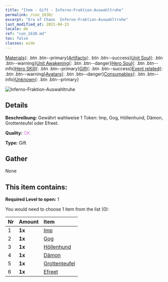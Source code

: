 ```yaml
---
title: "Item - Gift - Inferno-Fraktion-Auswahltruhe"
permalink: /con_1630/
excerpt: "Era of Chaos  Inferno-Fraktion-Auswahltruhe"
last_modified_at: 2021-04-23
locale: de
ref: "con_1630.md"
toc: false
classes: wide
---
```

 [Materials](/ItemsDE/){: .btn .btn--primary}[Artifacts](/ItemsDE/Artifacts/){: .btn .btn--success}[Unit Soul](/ItemsDE/UnitSoul/){: .btn .btn--warning}[Unit Awakening](/ItemsDE/UnitAwakening/){: .btn .btn--danger}[Hero Soul](/ItemsDE/HeroSoul/){: .btn .btn--info}[Hero SKill](/ItemsDE/HeroSkill/){: .btn .btn--primary}[Gift](/ItemsDE/Gift/){: .btn .btn--success}[Event related](/ItemsDE/Events/){: .btn .btn--warning}[Avatars](/ItemsDE/Avatars/){: .btn .btn--danger}[Consumables](/ItemsDE/Consumables/){: .btn .btn--info}[Unknown](/ItemsDE/Unknown/){: .btn .btn--primary}

 ![Inferno-Fraktion-Auswahltruhe](/images/t/i_907246.png)

## Details
 **Beschreibung:** Gewährt wahlweise 1 Token: Imp, Gog, Höllenhund, Dämon, Grottenteufel oder Efreet.

 **Quality:** <span style="color: #DA70D6">OK</span>

 **Type:** Gift

## Gather

  None

## This item contains:

 **Required Level to open:** 1

 You would need to choose 1 item from the list (0):

  | Nr | Amount |     Item    |
  |:---|:-------|:------------|
  | 1 |  **1x** | [Imp](/ItemsDE/unt_226/) |  | 
  | 2 |  **1x** | [Gog](/ItemsDE/unt_227/) |  | 
  | 3 |  **1x** | [Höllenhund](/ItemsDE/unt_228/) |  | 
  | 4 |  **1x** | [Dämon](/ItemsDE/unt_229/) |  | 
  | 5 |  **1x** | [Grottenteufel](/ItemsDE/unt_230/) |  | 
  | 6 |  **1x** | [Efreet](/ItemsDE/unt_231/) |  | 

